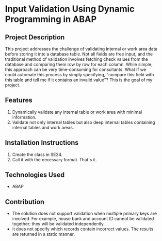 # Input Validation Using Dynamic Programming in ABAP

## Project Description
This project addresses the challenge of validating internal or work area data before storing it into a database table. Not all fields are free input, and the traditional method of validation involves fetching check values from the database and comparing them row by row for each column. While simple, this approach can be very time-consuming for consultants. What if we could automate this process by simply specifying, "compare this field with this table and tell me if it contains an invalid value"? This is the goal of my project.

## Features
1. Dynamically validate any internal table or work area with minimal information.
2. Validate not only internal tables but also deep internal tables containing internal tables and work areas.

## Installation Instructions
1. Create the class in SE24.
2. Call it with the necessary format. That's it.

## Technologies Used
- ABAP

## Contribution
- The solution does not support validation when multiple primary keys are involved. For example, house bank and account ID cannot be validated together; they will be validated independently.
- It does not specify which records contain incorrect values. The results are returned in a static manner.
